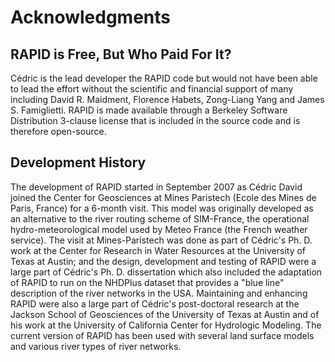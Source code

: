# Acknowledgments

## RAPID is Free, But Who Paid For It?

Cédric is the lead developer the RAPID code but would not have been able to lead the effort without the scientific and financial support of many including David R. Maidment, Florence Habets, Zong-Liang Yang and James S. Famiglietti. RAPID is made available through a Berkeley Software Distribution 3-clause license that is included in the source code and is therefore open-source.

## Development History

The development of RAPID started in September 2007 as Cédric David joined the Center for Geosciences at Mines Paristech (Ecole des Mines de Paris, France) for a 6-month visit. This model was originally developed as an alternative to the river routing scheme of SIM-France, the operational hydro-meteorological model used by Meteo France (the French weather service). The visit at Mines-Paristech was done as part of Cédric's Ph. D. work at the Center for Research in Water Resources at the University of Texas at Austin; and the design, development and testing of RAPID were a large part of Cédric's Ph. D. dissertation which also included the adaptation of RAPID to run on the NHDPlus dataset that provides a "blue line" description of the river networks in the USA. Maintaining and enhancing RAPID were also a large part of Cédric's post-doctoral research at the Jackson School of Geosciences of the University of Texas at Austin and of his work at the University of California Center for Hydrologic Modeling. The current version of RAPID has been used with several land surface models and various river types of river networks.
